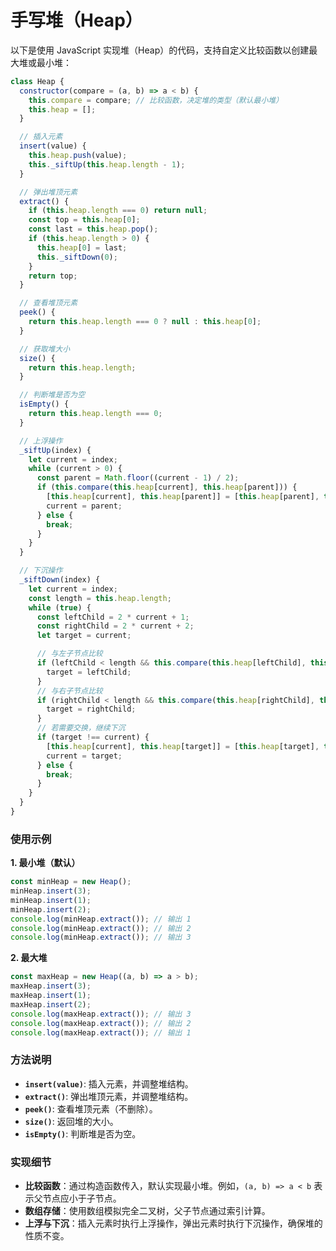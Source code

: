 # 手写堆（Heap）
以下是使用 JavaScript 实现堆（Heap）的代码，支持自定义比较函数以创建最大堆或最小堆：

```javascript
class Heap {
  constructor(compare = (a, b) => a < b) {
    this.compare = compare; // 比较函数，决定堆的类型（默认最小堆）
    this.heap = [];
  }

  // 插入元素
  insert(value) {
    this.heap.push(value);
    this._siftUp(this.heap.length - 1);
  }

  // 弹出堆顶元素
  extract() {
    if (this.heap.length === 0) return null;
    const top = this.heap[0];
    const last = this.heap.pop();
    if (this.heap.length > 0) {
      this.heap[0] = last;
      this._siftDown(0);
    }
    return top;
  }

  // 查看堆顶元素
  peek() {
    return this.heap.length === 0 ? null : this.heap[0];
  }

  // 获取堆大小
  size() {
    return this.heap.length;
  }

  // 判断堆是否为空
  isEmpty() {
    return this.heap.length === 0;
  }

  // 上浮操作
  _siftUp(index) {
    let current = index;
    while (current > 0) {
      const parent = Math.floor((current - 1) / 2);
      if (this.compare(this.heap[current], this.heap[parent])) {
        [this.heap[current], this.heap[parent]] = [this.heap[parent], this.heap[current]];
        current = parent;
      } else {
        break;
      }
    }
  }

  // 下沉操作
  _siftDown(index) {
    let current = index;
    const length = this.heap.length;
    while (true) {
      const leftChild = 2 * current + 1;
      const rightChild = 2 * current + 2;
      let target = current;

      // 与左子节点比较
      if (leftChild < length && this.compare(this.heap[leftChild], this.heap[target])) {
        target = leftChild;
      }
      // 与右子节点比较
      if (rightChild < length && this.compare(this.heap[rightChild], this.heap[target])) {
        target = rightChild;
      }
      // 若需要交换，继续下沉
      if (target !== current) {
        [this.heap[current], this.heap[target]] = [this.heap[target], this.heap[current]];
        current = target;
      } else {
        break;
      }
    }
  }
}
```

### 使用示例

**1. 最小堆（默认）**
```javascript
const minHeap = new Heap();
minHeap.insert(3);
minHeap.insert(1);
minHeap.insert(2);
console.log(minHeap.extract()); // 输出 1
console.log(minHeap.extract()); // 输出 2
console.log(minHeap.extract()); // 输出 3
```

**2. 最大堆**
```javascript
const maxHeap = new Heap((a, b) => a > b);
maxHeap.insert(3);
maxHeap.insert(1);
maxHeap.insert(2);
console.log(maxHeap.extract()); // 输出 3
console.log(maxHeap.extract()); // 输出 2
console.log(maxHeap.extract()); // 输出 1
```

### 方法说明
- **`insert(value)`**: 插入元素，并调整堆结构。
- **`extract()`**: 弹出堆顶元素，并调整堆结构。
- **`peek()`**: 查看堆顶元素（不删除）。
- **`size()`**: 返回堆的大小。
- **`isEmpty()`**: 判断堆是否为空。

### 实现细节
- **比较函数**：通过构造函数传入，默认实现最小堆。例如，`(a, b) => a < b` 表示父节点应小于子节点。
- **数组存储**：使用数组模拟完全二叉树，父子节点通过索引计算。
- **上浮与下沉**：插入元素时执行上浮操作，弹出元素时执行下沉操作，确保堆的性质不变。